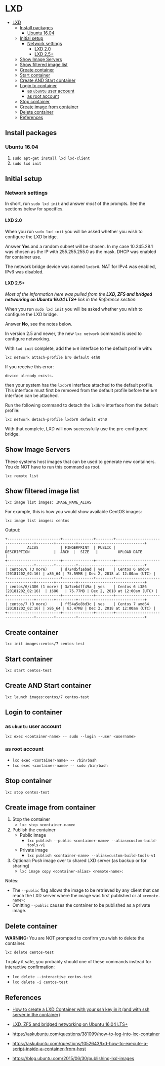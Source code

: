 # LXD

- [LXD](#lxd)
  - [Install packages](#install-packages)
    - [Ubuntu 16.04](#ubuntu-1604)
  - [Initial setup](#initial-setup)
    - [Network settings](#network-settings)
      - [LXD 2.0](#lxd-20)
      - [LXD 2.5+](#lxd-25)
  - [Show Image Servers](#show-image-servers)
  - [Show filtered image list](#show-filtered-image-list)
  - [Create container](#create-container)
  - [Start container](#start-container)
  - [Create AND Start container](#create-and-start-container)
  - [Login to container](#login-to-container)
    - [as `ubuntu` user account](#as-ubuntu-user-account)
    - [as root account](#as-root-account)
  - [Stop container](#stop-container)
  - [Create image from container](#create-image-from-container)
  - [Delete container](#delete-container)
  - [References](#references)

## Install packages

### Ubuntu 16.04

1. `sudo apt-get install lxd lxd-client`
1. `sudo lxd init`

## Initial setup

### Network settings

In short, run `sudo lxd init` and answer *most* of the prompts. See the
sections below for specifics.

#### LXD 2.0

When you run `sudo lxd init` you will be asked whether you wish to configure
the LXD bridge.

Answer **Yes** and a random subnet will be chosen. In my case 10.245.28.1 was
chosen as the IP with 255.255.255.0 as the mask. DHCP was enabled for
container use.

The network bridge device was named `lxdbr0`. NAT for IPv4 was enabled, IPv6
was disabled.

#### LXD 2.5+

*Most of the information here was pulled from the **LXD, ZFS and bridged
networking on Ubuntu 16.04 LTS+** link in the Reference section*

When you run `sudo lxd init` you will be asked whether you wish to configure
the LXD bridge.

Answer **No**, see the notes below.

In version 2.5 and newer, the new `lxc network` command is used to configure
networking.

With `lxd init` complete, add the `br0` interface to the default profile
with:

`lxc network attach-profile br0 default eth0`

If you receive this error:

```ShellSession
device already exists.
```

then your system has the `lxdbr0` interface attached to the default profile.
This interface must first be removed from the default profile before the `br0`
interface can be attached.

Run the following command to detach the `lxdbr0` interface from the default
profile:

`lxc network detach-profile lxdbr0 default eth0`

With that complete, LXD will now successfully use the pre-configured bridge.

## Show Image Servers

These systems host images that can be used to generate new containers. You do
NOT have to run this command as root.

`lxc remote list`

## Show filtered image list

`lxc image list images: IMAGE_NAME_ALIAS`

For example, this is how you would show available CentOS images:

`lxc image list images: centos`

Output:

```shell
+------------------------+--------------+--------+---------------------------------+--------+---------+------------------------------+
|         ALIAS          | FINGERPRINT  | PUBLIC |           DESCRIPTION           |  ARCH  |  SIZE   |         UPLOAD DATE          |
+------------------------+--------------+--------+---------------------------------+--------+---------+------------------------------+
| centos/6 (3 more)      | d724d5f1ebad | yes    | Centos 6 amd64 (20181202_02:16) | x86_64 | 75.59MB | Dec 2, 2018 at 12:00am (UTC) |
+------------------------+--------------+--------+---------------------------------+--------+---------+------------------------------+
| centos/6/i386 (1 more) | 3a7cebdff49a | yes    | Centos 6 i386 (20181202_02:16)  | i686   | 75.77MB | Dec 2, 2018 at 12:00am (UTC) |
+------------------------+--------------+--------+---------------------------------+--------+---------+------------------------------+
| centos/7 (3 more)      | ff54a5e8bd3c | yes    | Centos 7 amd64 (20181202_02:16) | x86_64 | 83.47MB | Dec 2, 2018 at 12:00am (UTC) |
+------------------------+--------------+--------+---------------------------------+--------+---------+------------------------------+
```

## Create container

`lxc init images:centos/7 centos-test`

## Start container

`lxc start centos-test`

## Create AND Start container

`lxc launch images:centos/7 centos-test`

## Login to container

### as `ubuntu` user account

`lxc exec <container-name> -- sudo --login --user <username>`

### as root account

- `lxc exec <container-name> -- /bin/bash`
- `lxc exec <container-name> -- sudo /bin/bash`

## Stop container

`lxc stop centos-test`

## Create image from container

1. Stop the container
    - `lxc stop <container-name>`
1. Publish the container
    - Public image
        - `lxc publish --public <container-name> --alias=custom-build-tools-v1`
    - Private image
      - `lxc publish <container-name> --alias=custom-build-tools-v1`
1. Optional: Push image over to shared LXD server (as backup or for sharing)
   - `lxc image copy <container-alias> <remote-name>:`

Notes:

- The `--public` flag allows the image to be retrieved by any client that can
  reach the LXD server where the image was first published or at
  `<remote-name>:`
- Omitting `--public` causes the container to be published as a private image.

## Delete container

**WARNING:** You are NOT prompted to confirm you wish to delete the container.

`lxc delete centos-test`

To play it safe, you probably should one of these commands instead for interactive confirmation:

- `lxc delete --interactive centos-test`
- `lxc delete -i centos-test`

## References

- [How to create a LXD Container with your ssh key in it (and with ssh server in the container)](https://gist.github.com/jeanlouisferey/15be1f421eb9f9a66f1c74d410de2675)

- [LXD, ZFS and bridged networking on Ubuntu 16.04 LTS+](https://bayton.org/docs/linux/lxd/lxd-zfs-and-bridged-networking-on-ubuntu-16-04-lts/)

- <https://askubuntu.com/questions/381099/how-to-log-into-lxc-container>
- <https://askubuntu.com/questions/1052643/lxd-how-to-execute-a-script-inside-a-container-from-host>
- <https://blog.ubuntu.com/2015/06/30/publishing-lxd-images>
